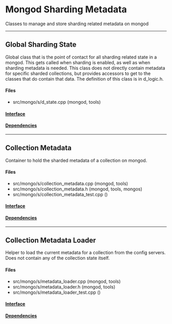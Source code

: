 # Mongod Sharding Metadata
Classes to manage and store sharding related metadata on mongod


-------------

## Global Sharding State
Global class that is the point of contact for all sharding related state in a mongod.  This gets called when sharding is enabled, as well as when sharding metadata is needed.  This class does not directly contain metadata for specific sharded collections, but provides accessors to get to the classes that do contain that data. The definition of this class is in d\_logic.h.

#### Files
- src/mongo/s/d\_state.cpp   (mongod, tools)

#### [Interface](interface/0)

#### [Dependencies](dependencies/0)

-------------

## Collection Metadata
Container to hold the sharded metadata of a collection on mongod.

#### Files
- src/mongo/s/collection\_metadata.cpp   (mongod, tools)
- src/mongo/s/collection\_metadata.h   (mongod, tools, mongos)
- src/mongo/s/collection\_metadata\_test.cpp   ()

#### [Interface](interface/1)

#### [Dependencies](dependencies/1)

-------------

## Collection Metadata Loader
Helper to load the current metadata for a collection from the config servers.  Does not contain any of the collection state itself.

#### Files
- src/mongo/s/metadata\_loader.cpp   (mongod, tools)
- src/mongo/s/metadata\_loader.h   (mongod, tools)
- src/mongo/s/metadata\_loader\_test.cpp   ()

#### [Interface](interface/2)

#### [Dependencies](dependencies/2)
